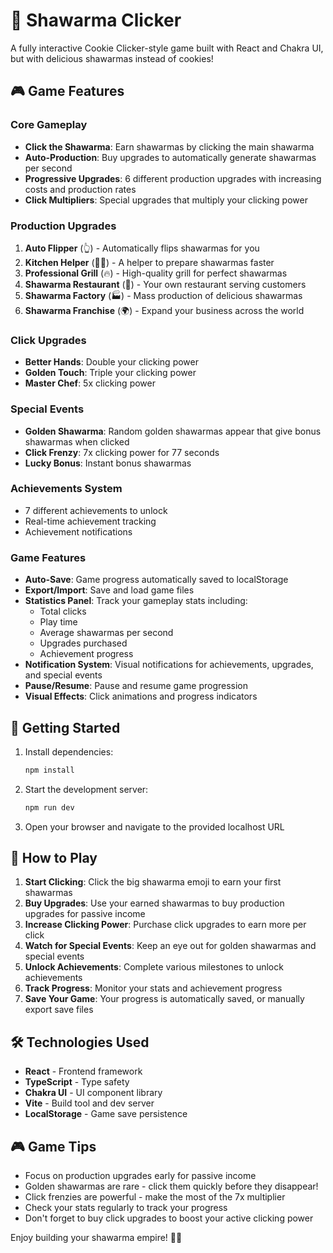 # 🥙 Shawarma Clicker

A fully interactive Cookie Clicker-style game built with React and Chakra UI, but with delicious shawarmas instead of cookies!

## 🎮 Game Features

### Core Gameplay

- **Click the Shawarma**: Earn shawarmas by clicking the main shawarma
- **Auto-Production**: Buy upgrades to automatically generate shawarmas per second
- **Progressive Upgrades**: 6 different production upgrades with increasing costs and production rates
- **Click Multipliers**: Special upgrades that multiply your clicking power

### Production Upgrades

1. **Auto Flipper** (👆) - Automatically flips shawarmas for you
2. **Kitchen Helper** (👨‍🍳) - A helper to prepare shawarmas faster
3. **Professional Grill** (🔥) - High-quality grill for perfect shawarmas
4. **Shawarma Restaurant** (🏪) - Your own restaurant serving customers
5. **Shawarma Factory** (🏭) - Mass production of delicious shawarmas
6. **Shawarma Franchise** (🌍) - Expand your business across the world

### Click Upgrades

- **Better Hands**: Double your clicking power
- **Golden Touch**: Triple your clicking power
- **Master Chef**: 5x clicking power

### Special Events

- **Golden Shawarma**: Random golden shawarmas appear that give bonus shawarmas when clicked
- **Click Frenzy**: 7x clicking power for 77 seconds
- **Lucky Bonus**: Instant bonus shawarmas

### Achievements System

- 7 different achievements to unlock
- Real-time achievement tracking
- Achievement notifications

### Game Features

- **Auto-Save**: Game progress automatically saved to localStorage
- **Export/Import**: Save and load game files
- **Statistics Panel**: Track your gameplay stats including:
  - Total clicks
  - Play time
  - Average shawarmas per second
  - Upgrades purchased
  - Achievement progress
- **Notification System**: Visual notifications for achievements, upgrades, and special events
- **Pause/Resume**: Pause and resume game progression
- **Visual Effects**: Click animations and progress indicators

## 🚀 Getting Started

1. Install dependencies:

   ```bash
   npm install
   ```

2. Start the development server:

   ```bash
   npm run dev
   ```

3. Open your browser and navigate to the provided localhost URL

## 🎯 How to Play

1. **Start Clicking**: Click the big shawarma emoji to earn your first shawarmas
2. **Buy Upgrades**: Use your earned shawarmas to buy production upgrades for passive income
3. **Increase Clicking Power**: Purchase click upgrades to earn more per click
4. **Watch for Special Events**: Keep an eye out for golden shawarmas and special events
5. **Unlock Achievements**: Complete various milestones to unlock achievements
6. **Track Progress**: Monitor your stats and achievement progress
7. **Save Your Game**: Your progress is automatically saved, or manually export save files

## 🛠️ Technologies Used

- **React** - Frontend framework
- **TypeScript** - Type safety
- **Chakra UI** - UI component library
- **Vite** - Build tool and dev server
- **LocalStorage** - Game save persistence

## 🎮 Game Tips

- Focus on production upgrades early for passive income
- Golden shawarmas are rare - click them quickly before they disappear!
- Click frenzies are powerful - make the most of the 7x multiplier
- Check your stats regularly to track your progress
- Don't forget to buy click upgrades to boost your active clicking power

Enjoy building your shawarma empire! 🥙👑
